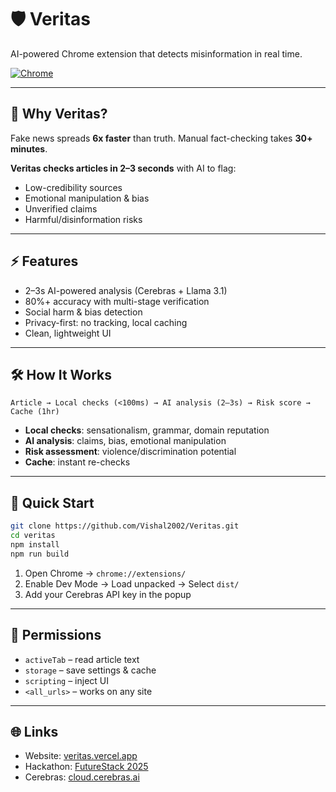 # 🛡️ Veritas

AI-powered Chrome extension that detects misinformation in real time.


[![Chrome](https://img.shields.io/badge/Chrome-Extension-green.svg)](https://chrome.google.com/webstore)

---

## 🚨 Why Veritas?

Fake news spreads **6x faster** than truth. Manual fact-checking takes **30+ minutes**.

**Veritas checks articles in 2–3 seconds** with AI to flag:

* Low-credibility sources
* Emotional manipulation & bias
* Unverified claims
* Harmful/disinformation risks

---

## ⚡ Features

* 2–3s AI-powered analysis (Cerebras + Llama 3.1)
* 80%+ accuracy with multi-stage verification
* Social harm & bias detection
* Privacy-first: no tracking, local caching
* Clean, lightweight UI

---

## 🛠️ How It Works

```
Article → Local checks (<100ms) → AI analysis (2–3s) → Risk score → Cache (1hr)
```

* **Local checks**: sensationalism, grammar, domain reputation
* **AI analysis**: claims, bias, emotional manipulation
* **Risk assessment**: violence/discrimination potential
* **Cache**: instant re-checks

---

## 🚀 Quick Start

```bash
git clone https://github.com/Vishal2002/Veritas.git
cd veritas
npm install
npm run build
```

1. Open Chrome → `chrome://extensions/`
2. Enable Dev Mode → Load unpacked → Select `dist/`
3. Add your Cerebras API key in the popup

---

## 🔑 Permissions

* `activeTab` – read article text
* `storage` – save settings & cache
* `scripting` – inject UI
* `<all_urls>` – works on any site

---

## 🌐 Links

* Website: [veritas.vercel.app](https://veritas.vercel.app)
* Hackathon: [FutureStack 2025](https://www.wemakedevs.org/hackathons/futurestack25)
* Cerebras: [cloud.cerebras.ai](https://cloud.cerebras.ai)

